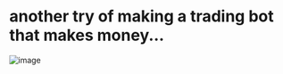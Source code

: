 # another try of making a trading bot that makes money...

![image](https://github.com/user-attachments/assets/c36ab1fc-99a9-4e49-b2b4-fd6a8a79d1bc)
